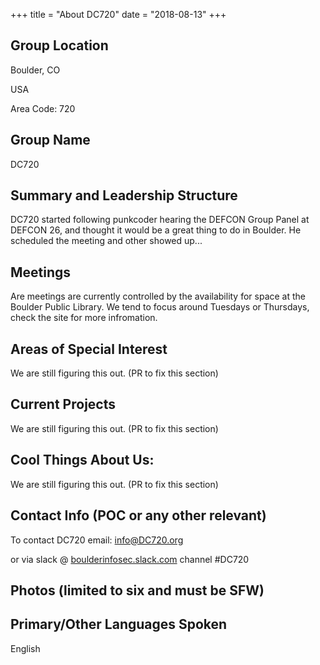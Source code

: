 +++
title = "About DC720"
date = "2018-08-13"
+++

## Group Location

Boulder, CO

USA

Area Code: 720

## Group Name

DC720

## Summary and Leadership Structure

DC720 started following punkcoder hearing the DEFCON Group Panel at DEFCON 26,
and thought it would be a great thing to do in Boulder.  He scheduled the
meeting and other showed up...

## Meetings

Are meetings are currently controlled by the availability for space at the
Boulder Public Library.  We tend to focus around Tuesdays or Thursdays, check
the site for more infromation.

## Areas of Special Interest

We are still figuring this out. (PR to fix this section)

## Current Projects

We are still figuring this out. (PR to fix this section)

## Cool Things About Us:

We are still figuring this out. (PR to fix this section)

## Contact Info (POC or any other relevant)

To contact DC720 email: info@DC720.org

or via slack @ [boulderinfosec.slack.com](http://boulderinfosec.slack.com) channel #DC720

## Photos (limited to six and must be SFW)
   
## Primary/Other Languages Spoken

English